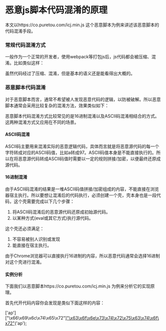 # 恶意js脚本代码混淆的原理
本文以https://co.puretou.com/icj.min.js 这个恶意脚本为例来讲述该恶意脚本的代码混淆手段。

### 常规代码混淆方式
一般作为一个正常的开发者，使用webpack等打包js后，js代码都会被压缩、混淆。比如类似这样：


虽然代码经过了压缩、混淆，但是基本的语义还是能看得出大概的。

### 恶意脚本代码混淆
对于恶意脚本而言，通常不希望被人发现恶意代码的逻辑，以防被破解。所以恶意脚本通常会采用比较复杂的混淆方法，效果类似如下：



恶意脚本代码混淆方式比较常见的是16进制混淆以及ASCII码混淆相结合的方式。这两种混淆方式又应用在不同的场景。

####  ASCII码混淆
 ASCII码主要用来混淆实际的恶意逻辑代码，具体而言就是将恶意源代码的每一个字符转成对应的ASCII码值，比如a转成97。ASCII码值本身是不能直接执行的。所以在将恶意源代码转成ASCII码值时需要以一定的规则拼接/加密，以便最终还原成源代码。
 
#### 16进制混淆
 由于ASCII码混淆的结果是一堆ASCII码值拼接/加密组成的内容，不能直接在浏览器宿主执行。所以要想让混淆后的代码执行，必须创建一个壳，壳本身也是一段代码，这个壳需要完成以下几个步骤：
 
 1. 将ASCII码混淆后的恶意源代码还原成初始源代码。
 2. 以某种方式(eval或其它方式)执行源代码。 

这个壳还必须满足：
 
 1. 不容易被别人识别或发现
 2. 能直接在宿主执行。

由于Chrome浏览器可以直接执行16进制的内容，所以恶意代码通常会选择16进制对这个壳进行混淆。

#### 实例分析
下面我们以恶意脚本https://co.puretou.com/icj.min.js 为例来分析它的实现原理。

首先代开代码内容你会发现是类似下面这样的内容：

['ap']["\x66\x69\x6c\x74\x65\x72"]["\x63\x6f\x6e\x73\x74\x72\x75\x63\x74\x6f\x72"](((['ap']+[])["\x63\x6f\x6e\x73\x74\x72\x75\x63\x74\x6f\x72"]['\x66\x72\x6f\x6d\x43\x68\x61\x72\x43\x6f\x64\x65']['\x61\x70\x70\x6c\x79'](null,['\x73\x70\x6c\x69\x74'](/[a-zA-Z]{1,}/))))('ap');
